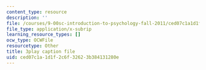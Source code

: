 ```yaml
---
content_type: resource
description: ''
file: /courses/9-00sc-introduction-to-psychology-fall-2011/ced07c1a1d1f2c6f32623b384131280e_lanmHS0JwYI.srt
file_type: application/x-subrip
learning_resource_types: []
ocw_type: OCWFile
resourcetype: Other
title: 3play caption file
uid: ced07c1a-1d1f-2c6f-3262-3b384131280e
---
```


